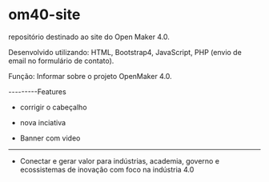 # om40-site
repositório destinado ao site do Open Maker 4.0.

Desenvolvido utilizando:
HTML, Bootstrap4, JavaScript, PHP (envio de email no formulário de contato).

Função:
Informar sobre o projeto OpenMaker 4.0.




---------Features 
- corrigir o cabeçalho
- nova inciativa

- Banner com video

----------------
- Conectar e gerar valor para indústrias, academia, governo e ecossistemas de inovação com foco na indústria 4.0
